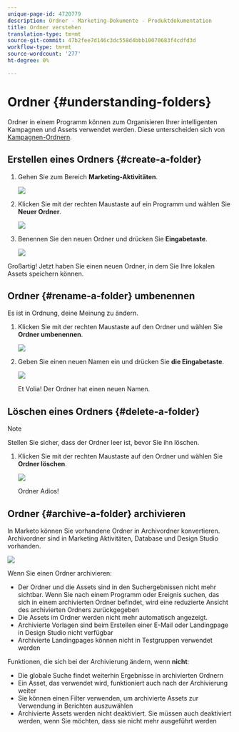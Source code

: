 ```yaml
---
unique-page-id: 4720779
description: Ordner - Marketing-Dokumente - Produktdokumentation
title: Ordner verstehen
translation-type: tm+mt
source-git-commit: 47b2fee7d146c3dc558d4bbb10070683f4cdfd3d
workflow-type: tm+mt
source-wordcount: '277'
ht-degree: 0%

---
```



# Ordner {#understanding-folders}

Ordner in einem Programm können zum Organisieren Ihrer intelligenten Kampagnen und Assets verwendet werden. Diese unterscheiden sich von [Kampagnen-Ordnern](create-new-campaign-folder.md).

## Erstellen eines Ordners {#create-a-folder}

1. Gehen Sie zum Bereich **Marketing-Aktivitäten**.

   ![](assets/ma.png)

1. Klicken Sie mit der rechten Maustaste auf ein Programm und wählen Sie **Neuer Ordner**.

   ![](assets/image2015-4-20-18-3a45-3a14.png)

1. Benennen Sie den neuen Ordner und drücken Sie **Eingabetaste**.

   ![](assets/image2015-4-20-18-3a46-3a57.png)

Großartig! Jetzt haben Sie einen neuen Ordner, in dem Sie Ihre lokalen Assets speichern können.

## Ordner {#rename-a-folder} umbenennen

Es ist in Ordnung, deine Meinung zu ändern.

1. Klicken Sie mit der rechten Maustaste auf den Ordner und wählen Sie **Ordner umbenennen**.

   ![](assets/image2015-4-20-18-3a49-3a10.png)

1. Geben Sie einen neuen Namen ein und drücken Sie **die Eingabetaste**.

   ![](assets/image2015-4-20-18-3a52-3a30.png)

   Et Volia! Der Ordner hat einen neuen Namen.

## Löschen eines Ordners {#delete-a-folder}

>[!NOTE]
>
>Stellen Sie sicher, dass der Ordner leer ist, bevor Sie ihn löschen.

1. Klicken Sie mit der rechten Maustaste auf den Ordner und wählen Sie **Ordner löschen**.

   ![](assets/image2015-4-20-18-3a55-3a51.png)

   Ordner Adios!

## Ordner {#archive-a-folder} archivieren

In Marketo können Sie vorhandene Ordner in Archivordner konvertieren. Archivordner sind in Marketing Aktivitäten, Database und Design Studio vorhanden.

![](assets/image2015-4-20-19-3a3-3a46.png)

Wenn Sie einen Ordner archivieren:

* Der Ordner und die Assets sind in den Suchergebnissen nicht mehr sichtbar. Wenn Sie nach einem Programm oder Ereignis suchen, das sich in einem archivierten Ordner befindet, wird eine reduzierte Ansicht des archivierten Ordners zurückgegeben
* Die Assets im Ordner werden nicht mehr automatisch angezeigt.
* Archivierte Vorlagen sind beim Erstellen einer E-Mail oder Landingpage in Design Studio nicht verfügbar
* Archivierte Landingpages können nicht in Testgruppen verwendet werden

Funktionen, die sich bei der Archivierung ändern, wenn **nicht**:

* Die globale Suche findet weiterhin Ergebnisse in archivierten Ordnern
* Ein Asset, das verwendet wird, funktioniert auch nach der Archivierung weiter
* Sie können einen Filter verwenden, um archivierte Assets zur Verwendung in Berichten auszuwählen
* Archivierte Assets werden nicht deaktiviert. Sie müssen auch deaktiviert werden, wenn Sie möchten, dass sie nicht mehr ausgeführt werden


